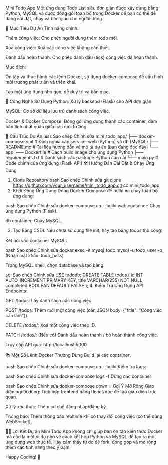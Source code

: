 Mini Todo App
Một ứng dụng Todo List siêu đơn giản được xây dựng bằng Python, MySQL và được đóng gói toàn bộ trong Docker để bạn có thể dễ dàng cài đặt, chạy và bàn giao cho người dùng.

🌟 Mục Tiêu Dự Án
Tính năng chính:

Thêm công việc: Cho phép người dùng thêm todo mới.

Xóa công việc: Xoá các công việc không cần thiết.

Đánh dấu hoàn thành: Cho phép đánh dấu (tick) công việc đã hoàn thành.

Mục đích:

Ôn tập và thực hành các lệnh Docker, sử dụng docker-compose để cấu hình môi trường phát triển và triển khai.

Tạo một ứng dụng nhỏ gọn, dễ duy trì và bàn giao.

🚀 Công Nghệ Sử Dụng
Python: Xử lý backend (Flask) cho API đơn giản.

MySQL: Cơ sở dữ liệu lưu trữ danh sách công việc.

Docker & Docker Compose: Đóng gói ứng dụng thành các container, đảm bảo tính nhất quán giữa các môi trường.

📁 Cấu Trúc Dự Án
less
Sao chép
Chỉnh sửa
mini_todo_app/
├── docker-compose.yml    # Định nghĩa các service: web (Python) và db (MySQL)
├── README.md             # Tài liệu hướng dẫn và mô tả dự án (bạn đang đọc đây)
└── app
    ├── Dockerfile        # Cách build image cho ứng dụng Python
    ├── requirements.txt  # Danh sách các package Python cần cài
    └── main.py           # Code chính của ứng dụng (Flask API)
🛠 Hướng Dẫn Cài Đặt & Chạy Ứng Dụng
1. Clone Repository
bash
Sao chép
Chỉnh sửa
git clone https://github.com/your_username/mini_todo_app.git
cd mini_todo_app
2. Khởi Động Ứng Dụng
Dùng Docker Compose để build và chạy toàn bộ ứng dụng:

bash
Sao chép
Chỉnh sửa
docker-compose up --build
web container: Chạy ứng dụng Python (Flask).

db container: Chạy MySQL.

3. Tạo Bảng CSDL
Nếu chưa sử dụng file init, hãy tạo bảng todos thủ công:

Kết nối vào container MySQL:

bash
Sao chép
Chỉnh sửa
docker exec -it mysql_todo mysql -u todo_user -p
(Nhập mật khẩu: todo_pass)

Trong MySQL shell, chọn database và tạo bảng:

sql
Sao chép
Chỉnh sửa
USE tododb;
CREATE TABLE todos (
    id INT AUTO_INCREMENT PRIMARY KEY,
    title VARCHAR(255) NOT NULL,
    completed BOOLEAN DEFAULT FALSE
);
4. Kiểm Tra Ứng Dụng
API Endpoints:

GET /todos: Lấy danh sách các công việc.

POST /todos: Thêm mới một công việc (cần JSON body: {"title": "Công việc cần làm"}).

DELETE /todos/<id>: Xoá một công việc theo ID.

PATCH /todos/<id>: (Nếu có) Đánh dấu hoàn thành / bỏ hoàn thành công việc.

Truy cập API qua: http://localhost:5000

📚 Một Số Lệnh Docker Thường Dùng
Build lại các container:

bash
Sao chép
Chỉnh sửa
docker-compose up --build
Kiểm tra logs:

bash
Sao chép
Chỉnh sửa
docker-compose logs -f
Dừng các container:

bash
Sao chép
Chỉnh sửa
docker-compose down
💡 Gợi Ý Mở Rộng
Giao diện người dùng: Tích hợp frontend bằng React/Vue để tạo giao diện trực quan.

Xử lý xác thực: Thêm cơ chế đăng nhập/đăng ký.

Thông báo: Thêm thông báo realtime khi có thay đổi công việc (có thể dùng WebSocket).

👨‍💻 Lời Kết
Dự án Mini Todo App không chỉ giúp bạn ôn tập kiến thức Docker mà còn là một ví dụ nhỏ về cách kết hợp Python và MySQL để tạo ra một ứng dụng web thực tế. Hãy cảm thấy tự do để fork, đóng góp và mở rộng thêm các tính năng theo ý bạn!

Happy Coding! 🚀